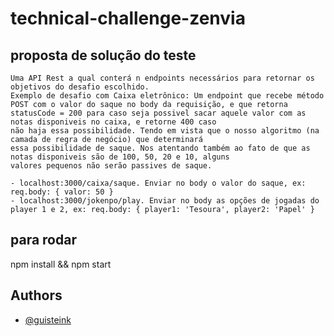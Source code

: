 # technical-challenge-zenvia

## proposta de solução do teste
    Uma API Rest a qual conterá n endpoints necessários para retornar os objetivos do desafio escolhido. 
    Exemplo de desafio com Caixa eletrônico: Um endpoint que recebe método POST com o valor do saque no body da requisição, e que retorna 
    statusCode = 200 para caso seja possivel sacar aquele valor com as notas disponiveis no caixa, e retorne 400 caso 
    não haja essa possibilidade. Tendo em vista que o nosso algoritmo (na camada de regra de negócio) que determinará
    essa possibilidade de saque. Nos atentando também ao fato de que as notas disponiveis são de 100, 50, 20 e 10, alguns
    valores pequenos não serão passives de saque.

    - localhost:3000/caixa/saque. Enviar no body o valor do saque, ex: req.body: { valor: 50 }
    - localhost:3000/jokenpo/play. Enviar no body as opções de jogadas do player 1 e 2, ex: req.body: { player1: 'Tesoura', player2: 'Papel' }
## para rodar
npm install && npm start

## Authors

- [@guisteink](https://www.github.com/guisteink)

